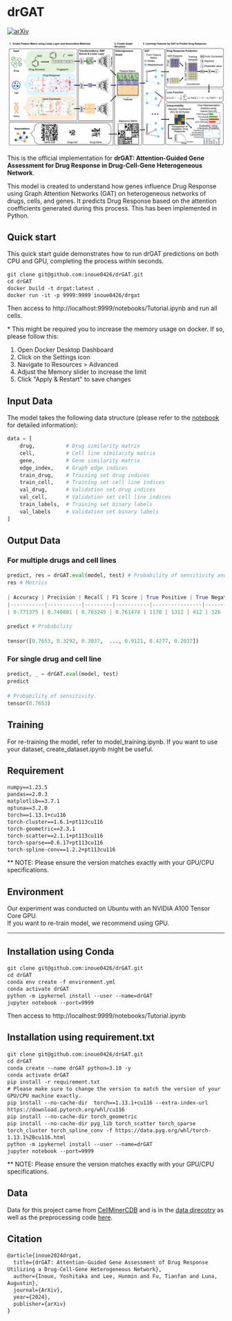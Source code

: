 # drGAT

[![arXiv](https://img.shields.io/badge/arXiv-2405.08979-b31b1b.svg)](https://arxiv.org/abs/2405.08979)

![](Figs/Fig1.png)

This is the official implementation for **drGAT: Attention-Guided Gene Assessment for Drug Response in Drug-Cell-Gene Heterogeneous Network**.  

This model is created to understand how genes influence Drug Response using Graph Attention Networks (GAT) on heterogeneous networks of drugs, cells, and genes. It predicts Drug Response based on the attention coefficients generated during this process. This has been implemented in Python.

## Quick start

This quick start guide demonstrates how to run drGAT predictions on both CPU and GPU, completing the process within seconds.

```shell
git clone git@github.com:inoue0426/drGAT.git
cd drGAT
docker build -t drgat:latest .
docker run -it -p 9999:9999 inoue0426/drgat
```

Then access to http://localhost:9999/notebooks/Tutorial.ipynb and run all cells.

\* This might be required you to increase the memory usage on docker.
If so, please follow this:
1. Open Docker Desktop Dashboard
2. Click on the Settings icon
3. Navigate to Resources > Advanced
4. Adjust the Memory slider to increase the limit
5. Click "Apply & Restart" to save changes

## Input Data

The model takes the following data structure (please refer to the [notebook](https://github.com/inoue0426/drGAT/blob/main/create_dateset.ipynb) for detailed information):

```python
data = [
    drug,          # Drug similarity matrix
    cell,          # Cell line similarity matrix
    gene,          # Gene similarity matrix
    edge_index,    # Graph edge indices
    train_drug,    # Training set drug indices
    train_cell,    # Training set cell line indices
    val_drug,      # Validation set drug indices
    val_cell,      # Validation set cell line indices
    train_labels,  # Training set binary labels
    val_labels     # Validation set binary labels
]
```

## Output Data

### For multiple drugs and cell lines

```python
predict, res = drGAT.eval(model, test) # Probability of sensitivity and Metrics.
res # Metrics

| Accuracy | Precision | Recall | F1 Score | True Positive | True Negative | False Positive | False Negative |
|-----------|-----------|---------|-----------|----------------|---------------|----------------|-----------------|
| 0.771375 | 0.740881 | 0.783245 | 0.761474 | 1178 | 1312 | 412 | 326 |

predict # Probability

tensor([0.7653, 0.3292, 0.3037,  ..., 0.9121, 0.4277, 0.2037])
```

### For single drug and cell line

```python
predict, _ = drGAT.eval(model, test)
predict

# Probability of sensitivity.
tensor(0.7653)
```


## Training

For re-training the model, refer to model_training.ipynb. If you want to use your dataset, create_dataset.ipynb might be useful.


## Requirement

```
numpy==1.23.5
pandas==2.0.3
matplotlib==3.7.1
optuna==3.2.0
torch==1.13.1+cu116
torch-cluster==1.6.1+pt113cu116
torch-geometric==2.3.1
torch-scatter==2.1.1+pt113cu116
torch-sparse==0.6.17+pt113cu116
torch-spline-conv==1.2.2+pt113cu116
```

** NOTE: Please ensure the version matches exactly with your GPU/CPU specifications.

## Environment

Our experiment was conducted on Ubuntu with an NVIDIA A100 Tensor Core GPU.  
If you want to re-train model, we recommend using GPU.

---

## Installation using Conda

```shell
git clone git@github.com:inoue0426/drGAT.git
cd drGAT
conda env create -f environment.yml
conda activate drGAT
python -m ipykernel install --user --name=drGAT
jupyter notebook --port=9999
```

Then access to http://localhost:9999/notebooks/Tutorial.ipynb 

## Installation using requirement.txt

```shell
git clone git@github.com:inoue0426/drGAT.git
cd drGAT
conda create --name drGAT python=3.10 -y
conda activate drGAT
pip install -r requirement.txt
# Please make sure to change the version to match the version of your GPU/CPU machine exactly.
pip install --no-cache-dir  torch==1.13.1+cu116 --extra-index-url https://download.pytorch.org/whl/cu116
pip install --no-cache-dir torch_geometric
pip install --no-cache-dir pyg_lib torch_scatter torch_sparse torch_cluster torch_spline_conv -f https://data.pyg.org/whl/torch-1.13.1%2Bcu116.html
python -m ipykernel install --user --name=drGAT
jupyter notebook --port=9999
```
** NOTE: Please ensure the version matches exactly with your GPU/CPU specifications.

## Data

Data for this project came from [CellMinerCDB](https://pubmed.ncbi.nlm.nih.gov/30553813/) and is in the [data direcotry](https://github.com/inoue0426/drGAT/tree/main/data) as well as the preprocessing code [here](https://github.com/inoue0426/drGAT/tree/main/preprocess).

## Citation 

```
@article{inoue2024drgat,
  title={drGAT: Attention-Guided Gene Assessment of Drug Response Utilizing a Drug-Cell-Gene Heterogeneous Network},
  author={Inoue, Yoshitaka and Lee, Hunmin and Fu, Tianfan and Luna, Augustin},
  journal={ArXiv},
  year={2024},
  publisher={arXiv}
}
```
